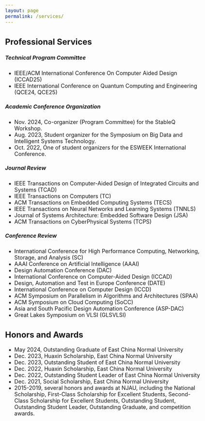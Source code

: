 ```yaml
---
layout: page
permalink: /services/
---
```

<style>
    body {
        font-size: 18px;
    }
    .li{
        margin: 10px 0;
    }
    h5 {
      font-weight: 700;
    }
</style>


<section>
<h2>Professional Services</h2>
    <h5>Technical Program Committee</h5>
    <ul>
      <li>IEEE/ACM International Conference On Computer Aided Design (ICCAD25)</li>
      <li>IEEE International Conference on Quantum Computing and Engineering (QCE24, QCE25)</li>
    </ul>
    <h5>Academic Conference Organization</h5>
    <ul>
        <li>Nov. 2024, Co-organizer (Program Committee) for the StableQ Workshop.</li>
        <li>Aug. 2023, Student organizer for the Symposium on Big Data and Intelligent Systems Technology.</li>
        <li>Oct. 2022, One of student organizers for the ESWEEK International Conference.</li>
    </ul>
    <h5>Journal Review</h5>
    <ul>
      <li>IEEE Transactions on Computer-Aided Design of Integrated Circuits and Systems (TCAD)</li>
      <li>IEEE Transactions on Computers (TC)</li>
      <li>ACM Transactions on Embedded Computing Systems (TECS)</li>
      <li>IEEE Transactions on Neural Networks and Learning Systems (TNNLS)</li>
      <li>Journal of Systems Architecture: Embedded Software Design (JSA)</li>
      <li>ACM Transactions on CyberPhysical Systems (TCPS)</li>
    </ul>
    <h5>Conference Review</h5>
    <ul>
      <li>International Conference for High Performance Computing, Networking, Storage, and Analysis (SC)</li>
      <li>AAAI Conference on Artificial Intelligence (AAAI)</li>
      <li>Design Automation Conference (DAC)</li>
      <li>International Conference on Computer-Aided Design (ICCAD)</li>
      <li>Design, Automation and Test in Europe Conference (DATE)</li>
      <li>International Conference on Computer Design (ICCD)</li>
      <li>ACM Symposium on Parallelism in Algorithms and Architectures (SPAA)</li>
      <li>ACM Symposium on Cloud Computing (SoCC)</li>
      <li>Asia and South Pacific Design Automation Conference (ASP-DAC)</li>
      <li>Great Lakes Symposium on VLSI (GLSVLSI)</li>
    </ul>
    <h2>Honors and Awards</h2>
    <ul>
        <li>May 2024, Outstanding Graduate of East China Normal University</li>
        <li>Dec. 2023, Huaxin Scholarship, East China Normal University</li>
        <li>Dec. 2023, Outstanding Student of East China Normal University</li>
        <li>Dec. 2022, Huaxin Scholarship, East China Normal University</li>
        <li>Dec. 2022, Outstanding Student Leader of East China Normal University</li>
        <li>Dec. 2021, Social Scholarship, East China Normal University</li>
        <li>2015-2019, several honors and awards at NJAU, including the National Scholarship, First-Class Scholarship for Excellent Students, Second-Class Scholarship for Excellent Students, Outstanding Student, Outstanding Student Leader, Outstanding Graduate, and competition awards.</li>
    </ul>
</section>

